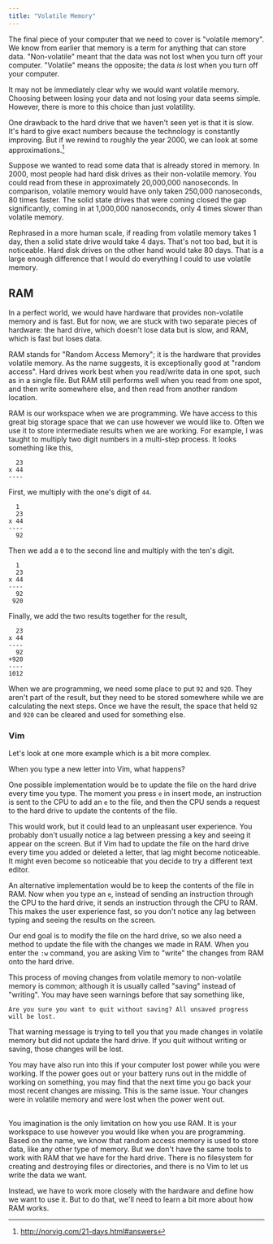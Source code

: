 ```yaml
---
title: "Volatile Memory"
---
```


The final piece of your computer that we need to cover is "volatile memory". We
know from earlier that memory is a term for anything that can store data.
"Non-volatile" meant that the data was not lost when you turn off your computer.
"Volatile" means the opposite; the data *is* lost when you turn off your
computer.

It may not be immediately clear why we would want volatile memory. Choosing
between losing your data and not losing your data seems simple. However,
there is more to this choice than just volatility.

One drawback to the hard drive that we haven't seen yet is that it is slow. It's
hard to give exact numbers because the technology is constantly improving. But
if we rewind to roughly the year 2000, we can look at some approximations.[^1]

[^1]: <http://norvig.com/21-days.html#answers>

Suppose we wanted to read some data that is already stored in memory. In 2000,
most people had hard disk drives as their non-volatile memory. You could read
from these in approximately 20,000,000 nanoseconds. In comparison, volatile
memory would have only taken 250,000 nanoseconds, 80 times faster. The solid
state drives that were coming closed the gap significantly, coming in at
1,000,000 nanoseconds, only 4 times slower than volatile memory.

Rephrased in a more human scale, if reading from volatile memory takes 1 day,
then a solid state drive would take 4 days. That's not too bad, but it is
noticeable. Hard disk drives on the other hand would take 80 days. That is a
large enough difference that I would do everything I could to use volatile
memory.

## RAM

In a perfect world, we would have hardware that provides non-volatile memory and
is fast. But for now, we are stuck with two separate pieces of hardware: the
hard drive, which doesn't lose data but is slow, and RAM, which is fast but
loses data.

RAM stands for "Random Access Memory"; it is the hardware that provides volatile
memory. As the name suggests, it is exceptionally good at "random access". Hard
drives work best when you read/write data in one spot, such as in a single file.
But RAM still performs well when you read from one spot, and then write
somewhere else, and then read from another random location.

RAM is our workspace when we are programming. We have access to this great big
storage space that we can use however we would like to. Often we use it to store
intermediate results when we are working. For example, I was taught to multiply
two digit numbers in a multi-step process. It looks something like this,

```
  23
x 44
----
```

First, we multiply with the one's digit of `44`.

```
  1
  23
x 44
----
  92
```

Then we add a `0` to the second line and multiply with the ten's digit.

```
  1
  23
x 44
----
  92
 920
```

Finally, we add the two results together for the result,

```
  23
x 44
----
  92
+920
----
1012
```

When we are programming, we need some place to put `92` and `920`. They aren't
part of the result, but they need to be stored somewhere while we are
calculating the next steps. Once we have the result, the space that held `92`
and `920` can be cleared and used for something else.

### Vim

Let's look at one more example which is a bit more complex.

When you type a new letter into Vim, what happens?

One possible implementation would be to update the file on the hard drive every
time you type. The moment you press `e` in insert mode, an instruction is sent
to the CPU to add an `e` to the file, and then the CPU sends a request to the
hard drive to update the contents of the file.

This would work, but it could lead to an unpleasant user experience. You
probably don't usually notice a lag between pressing a key and seeing it appear
on the screen. But if Vim had to update the file on the hard drive every time
you added or deleted a letter, that lag might become noticeable. It might even
become so noticeable that you decide to try a different text editor.

An alternative implementation would be to keep the contents of the file in RAM.
Now when you type an `e`, instead of sending an instruction through the CPU to
the hard drive, it sends an instruction through the CPU to RAM. This makes the
user experience fast, so you don't notice any lag between typing and seeing the
results on the screen.

Our end goal is to modify the file on the hard drive, so we also need a method
to update the file with the changes we made in RAM. When you enter the `:w`
command, you are asking Vim to "write" the changes from RAM onto the hard drive.

This process of moving changes from volatile memory to non-volatile memory is
common; although it is usually called "saving" instead of "writing". You may
have seen warnings before that say something like,

```
Are you sure you want to quit without saving? All unsaved progress will be lost.
```

That warning message is trying to tell you that you made changes in volatile
memory but did not update the hard drive. If you quit without writing or
saving, those changes will be lost.

You may have also run into this if your computer lost power while you were
working. If the power goes out or your battery runs out in the middle of working
on something, you may find that the next time you go back your most recent
changes are missing. This is the same issue. Your changes were in volatile
memory and were lost when the power went out.

##

You imagination is the only limitation on how you use RAM. It is your workspace
to use however you would like when you are programming. Based on the name, we
know that random access memory is used to store data, like any other type of
memory. But we don't have the same tools to work with RAM that we have for the
hard drive. There is no filesystem for creating and destroying files or
directories, and there is no Vim to let us write the data we want.

Instead, we have to work more closely with the hardware and define how we want
to use it. But to do that, we'll need to learn a bit more about how RAM works.
